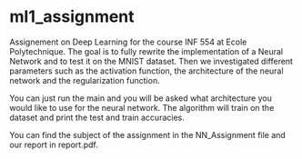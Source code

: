 # ml1_assignment
Assignement on Deep Learning for the course INF 554 at Ecole Polytechnique.
The goal is to fully rewrite the implementation of a Neural Network and to test it on the MNIST dataset.
Then we investigated different parameters such as the activation function, the architecture of the neural network and the regularization function. 

You can just run the main and you will be asked what architecture you would like to use for the neural network. The algorithm will train on the dataset and print the test and train accuracies.

You can find the subject of the assignment in the NN_Assignment file and our report in report.pdf.
